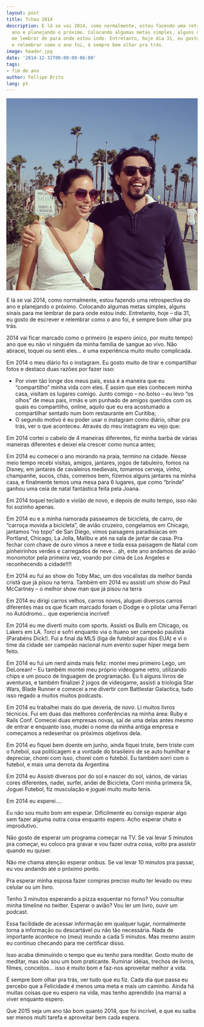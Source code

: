 ```yaml
---
layout: post
title: Tchau 2014
description: E lá se vai 2014, como normalmente, estou fazendo uma retrospectiva do
  ano e planejando o próximo. Colocando algumas metas simples, alguns sinais para
  me lembrar de para onde estou indo. Entretanto, hoje dia 31, eu gosto de escrever
  e relembrar como o ano foi, é sempre bom olhar pra trás.
image: header.jpg
date: '2014-12-31T00:00:00-06:00'
tags:
- fim de ano
author: Fellipe Brito
lang: pt
---
```


[![10349595_402039009938284_61197735_n](/img/posts/2015/01/10349595_402039009938284_61197735_n.jpg)](/img/posts/2015/01/10349595_402039009938284_61197735_n.jpg)

E lá se vai 2014, como normalmente, estou fazendo uma retrospectiva do ano e
planejando o próximo. Colocando algumas metas simples, alguns sinais para me
lembrar de para onde estou indo. Entretanto, hoje – dia 31, eu gosto de
escrever e relembrar como o ano foi, é sempre bom olhar pra trás.

2014 vai ficar marcado como o primeiro (e espero único, por muito tempo) ano
que eu não vi ninguém da minha familia de sangue ao vivo. Não abracei, toquei
ou senti eles… é uma experiência muito muito complicada.

Em 2014 o meu diário foi o instagram. Eu gosto muito de tirar e compartilhar
fotos e destaco duas razões por fazer isso:

  * Por viver tão longe dos meus pais, essa é a maneira que eu “compartilho” minha vida com eles. É assim que eles conhecem minha casa, visitam os lugares comigo. Junto comigo – no bolso – eu levo “os olhos” de meus pais, irmãs e um punhado de amigos queridos com os quais eu compartilho, online, aquilo que eu era acostumado a compartilhar sentado num bom restaurante em Curitiba;
  * O segundo motivo é eu poder usar o instagram como diário, olhar pra trás, ver o que aconteceu. Através do meu instagram eu vejo que:

Em 2014 cortei o cabelo de 4 maneiras diferentes, fiz minha barba de várias
maneiras diferentes e deixei ela crescer como nunca antes;

Em 2014 eu comecei o ano morando na praia, termino na cidade. Nesse meio tempo
recebi visitas, amigos, jantares, jogos de tabuleiro, fomos na Disney, em
jantares de cavaleiros medievais, tomamos cerveja, vinho, champanhe, sucos,
chás, comemos bem, fizemos alguns jantares na minha casa, e finalmente temos
uma mesa para 6 lugares, que como “brinde” ganhou uma ceia de natal fantástica
feita pela Joana.

Em 2014 toquei teclado e violão de novo, e depois de muito tempo, isso não foi
sozinho apenas.

Em 2014 eu e a minha namorada passeamos de bicicleta, de carro, de “carroça
movida a bicicleta”, de avião cruzeiro, congelamos em Chicago, jantamos “no
topo” de San Diego, vimos paisagens paradisíacas em Portland, Chicago, La
Jolla, Malibu e até na sala de jantar de casa. Pra fechar com chave de ouro
vimos a neve e toda essa paisagem de Natal com pinheirinhos verdes e
carregados de neve… ah, este ano andamos de avião monomotor pela primeira vez,
voando por cima de Los Angeles e reconhecendo a cidade!!!!

Em 2014 eu fui ao show do Toby Mac, um dos vocalistas da melhor banda cristã
que já pisou na terra. Também em 2014 eu assisti um show do Paul McCartney – o
melhor show man que já pisou na terra

Em 2014 eu dirigi carros velhos, carros novos, aluguei diversos carros
diferentes mas os que ficam marcado foram o Dodge e o pilotar uma Ferrari no
Autódromo… que experiencia incrível!

Em 2014 eu me diverti muito com sports. Assisti os Bulls em Chicago, os Lakers
em LA. Torci e sofri enquanto via o Ituano ser campeão paulista (Parabéns
Dick!). Fui a final da MLS (liga de futebol aqui dos EUA) e vi o time da
cidade ser campeão nacional num evento super hiper mega bem feito.

Em 2014 eu fui um nerd ainda mais feliz: montei meu primeiro Lego, um
DeLorean! – Eu também montei meu próprio videogame retro, utilizando chips e
um pouco de linguagem de programação. Eu li alguns livros de aventuras, e
também finalizei 2 jogos de videogame, assisti a triologia Star Wars, Blade
Runner e comecei a me divertir com Battlestar Galactica, tudo isso regado a
muitos muitos podcasts.

Em 2014 eu trabalhei mais do que deveria, de novo. Li muitos livros técnicos.
Fui em duas das melhores conferências na minha área: Ruby e Rails Conf.
Comecei duas empresas novas, saí de uma delas antes mesmo de entrar e enquanto
isso, mudei o nome da minha antiga empresa e começamos a redesenhar os
próximos objetivos dela.

Em 2014 eu fiquei bem doente em junho, ainda fiquei triste, bem triste com o
futebol, sua politicagem e a vontade do brasileiro de se auto humilhar e
depreciar, chorei com isso, chorei com o futebol. Eu também sorri com o
futebol, e mais uma derrota da Argentina

Em 2014 eu Assisti diversos por do sol e nascer do sol, vários, de várias
cores diferentes, nadei, surfei, andei de Bicicleta, Corri minha primeira 5k,
Joguei Futebol, fiz musculação e joguei muito muito tenis.

Em 2014 eu esperei….

Eu não sou muito bom em esperar. Dificilmente eu consigo esperar algo sem
fazer alguma outra coisa enquanto espero. Acho esperar chato e improdutivo.

Não gosto de esperar um programa começar na TV. Se vai levar 5 minutos pra
começar, eu coloco pra gravar e vou fazer outra coisa, volto pra assistir
quando eu quiser.

Não me chama atenção esperar onibus. Se vai levar 10 minutos pra passar, eu
vou andando até o próximo ponto.

Pra esperar minha esposa fazer compras preciso muito ter levado ou meu celular
ou um livro.

Tenho 3 minutos esperando a pizza esquentar no forno? Vou consultar minha
timeline no twitter. Esperar o avião? Vou ler um livro, ouvir um podcast.

Essa facilidade de acessar informação em qualquer lugar, normalmente torna a
informação ou descartável ou não tão necessária. Nada de importante acontece
no (meu) mundo a cada 5 minutos. Mas mesmo assim eu continuo checando para me
certificar disso.

Isso acaba diminuindo o tempo que eu tenho para meditar. Gosto muito de
meditar, mas não sou um bom praticante. Ruminar idéias, trechos de livros,
filmes, conceitos… isso é muito bom e faz-nos aproveitar melhor a vida.

É sempre bom olhar pra trás, ver tudo que eu fiz. Cada dia que passa eu
percebo que a Felicidade é menos uma meta e mais um caminho. Ainda há muitas
coisas que eu espero na vida, mas tenho aprendido (na marra) a viver enquanto
espero.

Que 2015 seja um ano tão bom quanto 2014, que foi incrível, e que eu saiba ser
menos multi tarefa e aproveitar bem cada espera.

